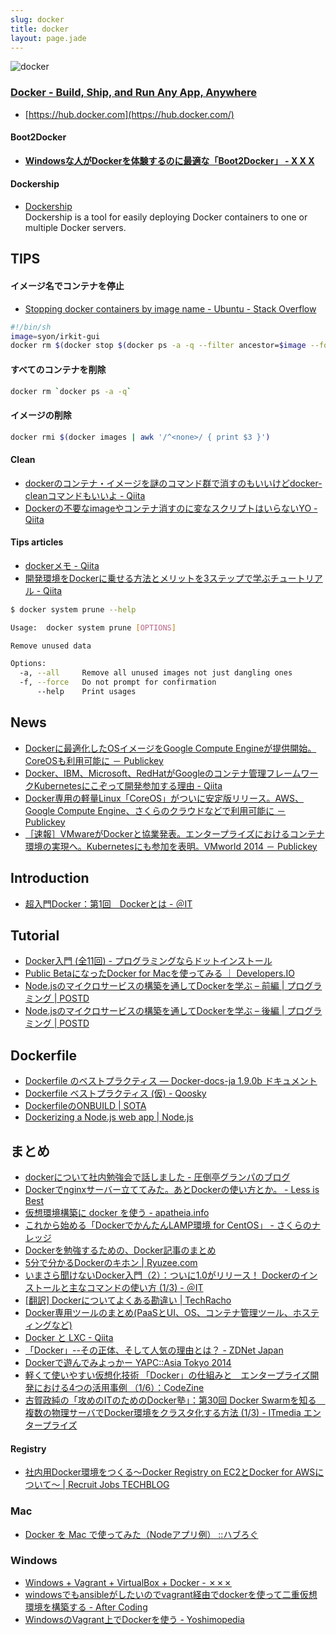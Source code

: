 ```yaml
---
slug: docker
title: docker
layout: page.jade
---
```


![docker](/wiki/assets/img/docker.png)

### [Docker - Build, Ship, and Run Any App, Anywhere](https://www.docker.com/)

- [https://hub.docker.com](https://hub.docker.com/)

#### Boot2Docker

- __[Windowsな人がDockerを体験するのに最適な「Boot2Docker」 - X X X](http://syonx.hatenablog.com/entry/2014/09/21/060000)__

#### Dockership
- [Dockership](http://docker.sh/ip/)  
  Dockership is a tool for easily deploying Docker containers to one or multiple Docker servers.


## TIPS

#### イメージ名でコンテナを停止
- [Stopping docker containers by image name \- Ubuntu \- Stack Overflow](http://stackoverflow.com/questions/32073971/stopping-docker-containers-by-image-name-ubuntu)
```bash
#!/bin/sh
image=syon/irkit-gui
docker rm $(docker stop $(docker ps -a -q --filter ancestor=$image --format="{{.ID}}"))
```

#### すべてのコンテナを削除
```bash
docker rm `docker ps -a -q`
```

#### イメージの削除
```bash
docker rmi $(docker images | awk '/^<none>/ { print $3 }')
```

#### Clean
- [dockerのコンテナ・イメージを謎のコマンド群で消すのもいいけどdocker\-cleanコマンドもいいよ \- Qiita](http://qiita.com/Jey/items/8714c47fd839597a40a3)
- [Dockerの不要なimageやコンテナ消すのに変なスクリプトはいらないYO \- Qiita](http://qiita.com/teufelj/items/9e659c71e04304ed081e)

#### Tips articles
- [dockerメモ \- Qiita](http://qiita.com/panichi/items/3cb9fa8e44cae3f20e1f)
- [開発環境をDockerに乗せる方法とメリットを3ステップで学ぶチュートリアル \- Qiita](http://qiita.com/KeitaMoromizato/items/ae1a57fc62b41b942d71)

```bash
$ docker system prune --help

Usage:  docker system prune [OPTIONS]

Remove unused data

Options:
  -a, --all     Remove all unused images not just dangling ones
  -f, --force   Do not prompt for confirmation
      --help    Print usages
```

## News

- [Dockerに最適化したOSイメージをGoogle Compute Engineが提供開始。CoreOSも利用可能に － Publickey](http://www.publickey1.jp/blog/14/dockerosgoogle_compute_enginecoreos.html)
- [Docker、IBM、Microsoft、RedHatがGoogleのコンテナ管理フレームワークKubernetesにこぞって開発参加する理由 - Qiita](http://qiita.com/kazunori279/items/ebe8ea24601e606f8048)
- [Docker専用の軽量Linux「CoreOS」がついに安定版リリース。AWS、Google Compute Engine、さくらのクラウドなどで利用可能に － Publickey](http://www.publickey1.jp/blog/14/dockerlinuxcoreosawsgoogle_compute_engine.html)
- [［速報］VMwareがDockerと協業発表。エンタープライズにおけるコンテナ環境の実現へ。Kubernetesにも参加を表明。VMworld 2014 － Publickey](http://www.publickey1.jp/blog/14/vmwaredockerkubernetes.html)


## Introduction

- [超入門Docker：第1回　Dockerとは \- ＠IT](http://www.atmarkit.co.jp/ait/articles/1701/30/news037.html)


## Tutorial

- [Docker入門 (全11回) - プログラミングならドットインストール](http://dotinstall.com/lessons/basic_docker)
- [Public BetaになったDocker for Macを使ってみる ｜ Developers.IO](http://dev.classmethod.jp/server-side/docker-server-side/using-docker-for-mac-public-beta/)
- [Node.jsのマイクロサービスの構築を通してDockerを学ぶ – 前編 | プログラミング | POSTD](http://postd.cc/learn-docker-by-building-a-microservice-1/)
- [Node.jsのマイクロサービスの構築を通してDockerを学ぶ – 後編 | プログラミング | POSTD](http://postd.cc/learn-docker-by-building-a-microservice-2/)


## Dockerfile
- [Dockerfile のベストプラクティス — Docker\-docs\-ja 1\.9\.0b ドキュメント](http://docs.docker.jp/engine/articles/dockerfile_best-practice.html)
- [Dockerfile ベストプラクティス \(仮\) \- Qoosky](https://www.qoosky.io/techs/f38c112ca9)
- [DockerfileのONBUILD \| SOTA](http://deeeet.com/writing/2014/03/21/docker-onbuild/)
- [Dockerizing a Node\.js web app \| Node\.js](https://nodejs.org/en/docs/guides/nodejs-docker-webapp/)


## まとめ

- [dockerについて社内勉強会で話しました - 圧倒亭グランパのブログ](http://at-grandpa.hatenablog.jp/entry/2014/01/30/161032)
- [Dockerでnginxサーバー立ててみた。あとDockerの使い方とか。 - Less is Best](http://yss44.hatenablog.com/entry/2013/12/27/150920)
- [仮想環境構築に docker を使う - apatheia.info](http://apatheia.info/blog/2013/06/17/docker/)
- [これから始める「DockerでかんたんLAMP環境 for CentOS」 - さくらのナレッジ](http://knowledge.sakura.ad.jp/tech/1811/)
- [Dockerを勉強するための、Docker記事のまとめ](http://wslash.com/?p=5584)
- [5分で分かるDockerのキホン | Ryuzee.com](http://www.ryuzee.com/contents/blog/6952)
- [いまさら聞けないDocker入門（2）：ついに1.0がリリース！ Dockerのインストールと主なコマンドの使い方 (1/3) - ＠IT](http://www.atmarkit.co.jp/ait/articles/1406/10/news031.html)
- [[翻訳] Dockerについてよくある勘違い | TechRacho](http://techracho.bpsinc.jp/hachi8833/2014_06_16/17982)
- [Docker専用ツールのまとめ(PaaSとUI、OS、コンテナ管理ツール、ホスティングなど)](http://wslash.com/?p=5744)
- [Docker と LXC - Qiita](http://qiita.com/Surgo/items/709a07d68c6eafbad267)
- [「Docker」--その正体、そして人気の理由とは？ - ZDNet Japan](http://japan.zdnet.com/virtualization/sp/35052286/)
- [Dockerで遊んでみよっかー YAPC::Asia Tokyo 2014](http://www.slideshare.net/kazeburo/docker-yapcasia-tokyo-2014)
- [軽くて使いやすい仮想化技術 「Docker」の仕組みと　エンタープライズ開発における4つの活用事例 （1/6）：CodeZine](http://codezine.jp/article/detail/7894)
- [古賀政純の「攻めのITのためのDocker塾」：第30回 Docker Swarmを知る　複数の物理サーバでDocker環境をクラスタ化する方法 \(1/3\) \- ITmedia エンタープライズ](http://www.itmedia.co.jp/enterprise/articles/1610/19/news009.html)

#### Registry
- [社内用Docker環境をつくる〜Docker Registry on EC2とDocker for AWSについて〜 \| Recruit Jobs TECHBLOG](https://techblog.recruitjobs.net/development/docker-registry-on-ec2_and_docker-for-aws)

### Mac

- [Docker を Mac で使ってみた（Nodeアプリ例） ::ハブろぐ](http://havelog.ayumusato.com/develop/server/e601-docker_on_mac.html)

### Windows

- [Windows + Vagrant + VirtualBox + Docker - ✗✗✗](http://syonx.hatenablog.com/entry/2014/02/18/010757)
- [windowsでもansibleがしたいのでvagrant経由でdockerを使って二重仮想環境を構築する - After Coding](http://saisa.hateblo.jp/entry/2013/12/10/153651)
- [WindowsのVagrant上でDockerを使う - Yoshimopedia](http://yoshimov.com/tips/windows-vagrant-docker/)
